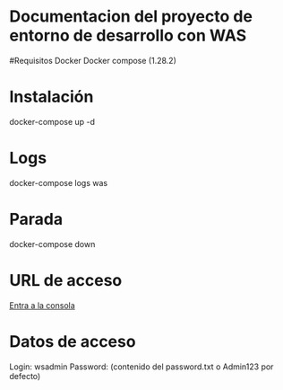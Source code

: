# Documentacion del proyecto de entorno de desarrollo con WAS

#Requisitos
Docker
Docker compose (1.28.2)
# Instalación
docker-compose up -d
# Logs
docker-compose logs was
# Parada 
docker-compose down
# URL de acceso
[Entra a la consola](https://localhost:9043/ibm/console/login.do?action=secure)
# Datos de acceso
Login: wsadmin
Password: (contenido del password.txt o Admin123 por defecto) 
